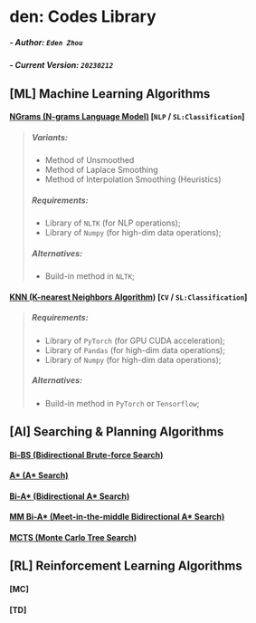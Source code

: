 # den: Codes Library

##### - Author: `Eden Zhou`
##### - Current Version: `20230212`



## [ML] Machine Learning Algorithms

#### [NGrams (N-grams Language Model)](https://github.com/Edennnnnnnnnn/den/blob/main/algorithms/NGrams.py) [`NLP` / `SL:Classification`] 
> ##### Variants:
> - Method of Unsmoothed
> - Method of Laplace Smoothing
> - Method of Interpolation Smoothing (Heuristics)
> ##### Requirements:
> - Library of `NLTK` (for NLP operations); 
> - Library of `Numpy` (for high-dim data operations);
> ##### Alternatives:
> - Build-in method in `NLTK`;


#### [KNN (K-nearest Neighbors Algorithm)](https://github.com/Edennnnnnnnnn/den/blob/main/algorithms/KNN.py) [`CV` / `SL:Classification`] 
> ##### Requirements:
> - Library of `PyTorch` (for GPU CUDA acceleration);
> - Library of `Pandas` (for high-dim data operations); 
> - Library of `Numpy` (for high-dim data operations);
> ##### Alternatives:
> - Build-in method in `PyTorch` or `Tensorflow`;


## [AI] Searching & Planning Algorithms

#### [Bi-BS (Bidirectional Brute-force Search)](https://github.com/Edennnnnnnnnn/den/blob/main/algorithms/)
#### [A* (A* Search)](https://github.com/Edennnnnnnnnn/den/blob/main/algorithms/)
#### [Bi-A* (Bidirectional A* Search)](https://github.com/Edennnnnnnnnn/den/blob/main/algorithms/)
#### [MM Bi-A* (Meet-in-the-middle Bidirectional A* Search)](https://github.com/Edennnnnnnnnn/den/blob/main/algorithms/)
#### [MCTS (Monte Carlo Tree Search)](https://github.com/Edennnnnnnnnn/den/blob/main/algorithms/)


## [RL] Reinforcement Learning Algorithms
#### [MC]
#### [TD]
